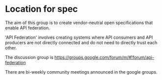 # Location for spec

The aim of this group is to create vendor-neutral open specifications that enable API federation.

'API Federation' involves creating systems where API consumers and API producers are not directly connected and do not need to directly trust each other.

The discussion group is https://groups.google.com/forum/m/#!forum/api-federation

There are bi-weekly community meetings announced in the google groups.
